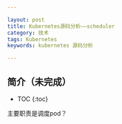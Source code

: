 ```yaml
---

layout: post
title: Kubernetes源码分析——scheduler
category: 技术
tags: Kubernetes
keywords: kubernetes 源码分析

---
```


## 简介（未完成）

* TOC
{:toc}


主要职责是调度pod？